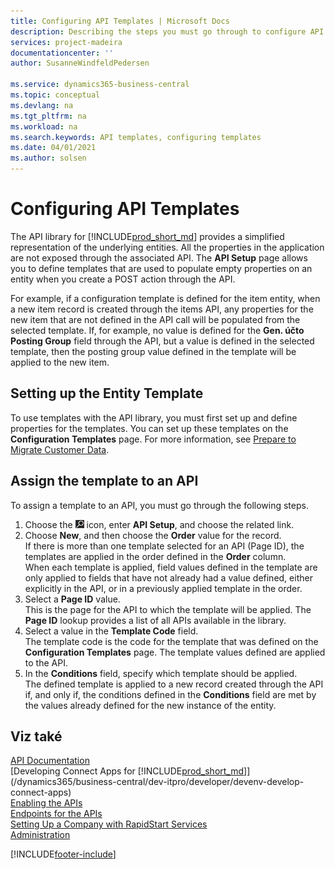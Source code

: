 ```yaml
---
title: Configuring API Templates | Microsoft Docs
description: Describing the steps you must go through to configure API templates for Dynamics 365 Business Central.
services: project-madeira
documentationcenter: ''
author: SusanneWindfeldPedersen

ms.service: dynamics365-business-central
ms.topic: conceptual
ms.devlang: na
ms.tgt_pltfrm: na
ms.workload: na
ms.search.keywords: API templates, configuring templates
ms.date: 04/01/2021
ms.author: solsen
---
```


# Configuring API Templates
The API library for [!INCLUDE[prod_short_md](includes/prod_short.md)] provides a simplified representation of the underlying entities. All the properties in the application are not exposed through the associated API. The **API Setup** page allows you to define templates that are used to populate empty properties on an entity when you create a POST action through the API.

For example, if a configuration template is defined for the item entity, when a new item record is created through the items API, any properties for the new item that are not defined in the API call will be populated from the selected template. If, for example, no value is defined for the **Gen. účto  Posting Group** field through the API, but a value is defined in the selected template, then the posting group value defined in the template will be applied to the new item.

## Setting up the Entity Template
To use templates with the API library, you must first set up and define properties for the templates. You can set up these templates on the **Configuration Templates** page. For more information, see [Prepare to Migrate Customer Data](admin-use-templates-to-prepare-customer-data-for-migration.md).

## Assign the template to an API

To assign a template to an API, you must go through the following steps.

1. Choose the ![Lightbulb that opens the Tell Me feature.](media/ui-search/search_small.png "Tell me what you want to do") icon, enter **API Setup**, and choose the related link.
2. Choose **New**, and then choose the **Order** value for the record.  
   If there is more than one template selected for an API (Page ID), the templates are applied in the order defined in the **Order** column.   
   When each template is applied, field values defined in the template are only applied to fields that have not already had a value defined, either explicitly in the API, or in a previously applied template in the order.
3. Select a **Page ID** value.  
   This is the page for the API to which the template will be applied. The **Page ID** lookup provides a list of all APIs available in the library.
4. Select a value in the **Template Code** field.  
   The template code is the code for the template that was defined on the **Configuration Templates** page. The template values defined are applied to the API.
5. In the **Conditions** field, specify which template should be applied.  
   The defined template is applied to a new record created through the API if, and only if, the conditions defined in the **Conditions** field are met by the values already defined for the new instance of the entity.

## Viz také
[API Documentation](/dynamics-nav/fin-graph)  
[Developing Connect Apps for [!INCLUDE[prod_short_md](includes/prod_short.md)]](/dynamics365/business-central/dev-itpro/developer/devenv-develop-connect-apps)  
[Enabling the APIs](/dynamics-nav/enabling-apis-for-dynamics-nav)  
[Endpoints for the APIs](/dynamics-nav/endpoints-apis-for-dynamics)  
[Setting Up a Company with RapidStart Services](admin-set-up-a-company-with-rapidstart.md)  
[Administration](admin-setup-and-administration.md)

[!INCLUDE[footer-include](includes/footer-banner.md)]